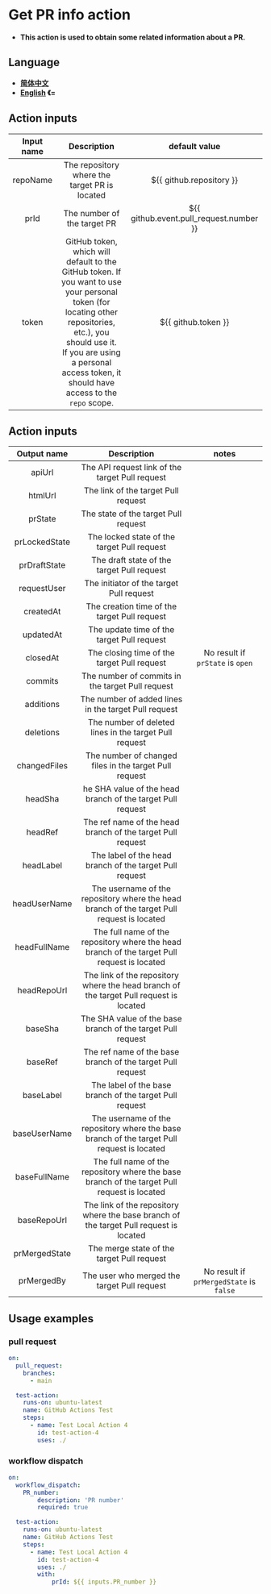 # Get PR info action
- **This action is used to obtain some related information about a PR.**

## **Language**
- **[简体中文](./README.md)**
- **[English](./README-EN.md)  《=**

## **Action inputs**

|Input name|Description|default value|
|:-:|:-:|:-:|
|repoName|The repository where the target PR is located|${{ github.repository }}|
|prId|The number of the target PR|${{ github.event.pull_request.number }}|
|token|GitHub token, which will default to the GitHub token. If you want to use your personal token (for locating other repositories, etc.), you should use it.<br>If you are using a personal access token, it should have access to the `repo` scope.|${{ github.token }}|

## **Action inputs**

|Output name|Description|notes|
|:-:|:-:|:-:|
|apiUrl|The API request link of the target Pull request||
|htmlUrl|The link of the target Pull request|
|prState|The state of the target Pull request||
|prLockedState|The locked state of the target Pull request||
|prDraftState|The draft state of the target Pull request||
|requestUser|The initiator of the target Pull request||
|createdAt|The creation time of the target Pull request||
|updatedAt|The update time of the target Pull request||
|closedAt|The closing time of the target Pull request|No result if `prState` is `open`|
|commits|The number of commits in the target Pull request||
|additions|The number of added lines in the target Pull request||
|deletions|The number of deleted lines in the target Pull request||
|changedFiles|The number of changed files in the target Pull request||
|headSha|he SHA value of the head branch of the target Pull request||
|headRef|The ref name of the head branch of the target Pull request||
|headLabel|The label of the head branch of the target Pull request||
|headUserName|The username of the repository where the head branch of the target Pull request is located||
|headFullName|The full name of the repository where the head branch of the target Pull request is located||
|headRepoUrl|The link of the repository where the head branch of the target Pull request is located||
|baseSha|The SHA value of the base branch of the target Pull request||
|baseRef|	The ref name of the base branch of the target Pull request||
|baseLabel|The label of the base branch of the target Pull request||
|baseUserName|The username of the repository where the base branch of the target Pull request is located||
|baseFullName|The full name of the repository where the base branch of the target Pull request is located||
|baseRepoUrl|The link of the repository where the base branch of the target Pull request is located||
|prMergedState|The merge state of the target Pull request||
|prMergedBy|The user who merged the target Pull request|No result if `prMergedState` is `false`|

## **Usage examples**

### **pull request**
```yml
on:
  pull_request:
    branches:
      - main

  test-action:
    runs-on: ubuntu-latest
    name: GitHub Actions Test
    steps:
      - name: Test Local Action 4 
        id: test-action-4
        uses: ./
```

### **workflow dispatch**

```yml
on:
  workflow_dispatch:
    PR_number:
        description: 'PR number'
        required: true

  test-action:
    runs-on: ubuntu-latest
    name: GitHub Actions Test
    steps:
      - name: Test Local Action 4 
        id: test-action-4
        uses: ./
        with:
            prId: ${{ inputs.PR_number }}
```